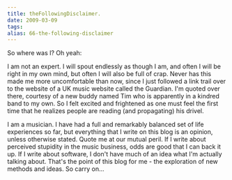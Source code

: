 ```yaml
---
title: theFollowingDisclaimer.
date: 2009-03-09
tags: 
alias: 66-the-following-disclaimer
---
```


So where was I? Oh yeah:

I am not an expert. I will spout endlessly as though I am, and often I will be right in my own mind, but often I will also be full of crap. Never has this made me more uncomfortable than now, since I just followed a link trail over to the website of a UK music website called the Guardian. I'm quoted over there, courtesy of a new buddy named Tim who is apparently in a kindred band to my own. So I felt excited and frightened as one must feel the first time that he realizes people are reading (and propagating) his drivel.

I am a musician. I have had a full and remarkably balanced set of life experiences so far, but everything that I write on this blog is an opinion, unless otherwise stated. Quote me at our mutual peril. If I write about perceived stupidity in the music business, odds are good that I can back it up. If I write about software, I don't have much of an idea what I'm actually talking about. That's the point of this blog for me - the exploration of new methods and ideas. So carry on...